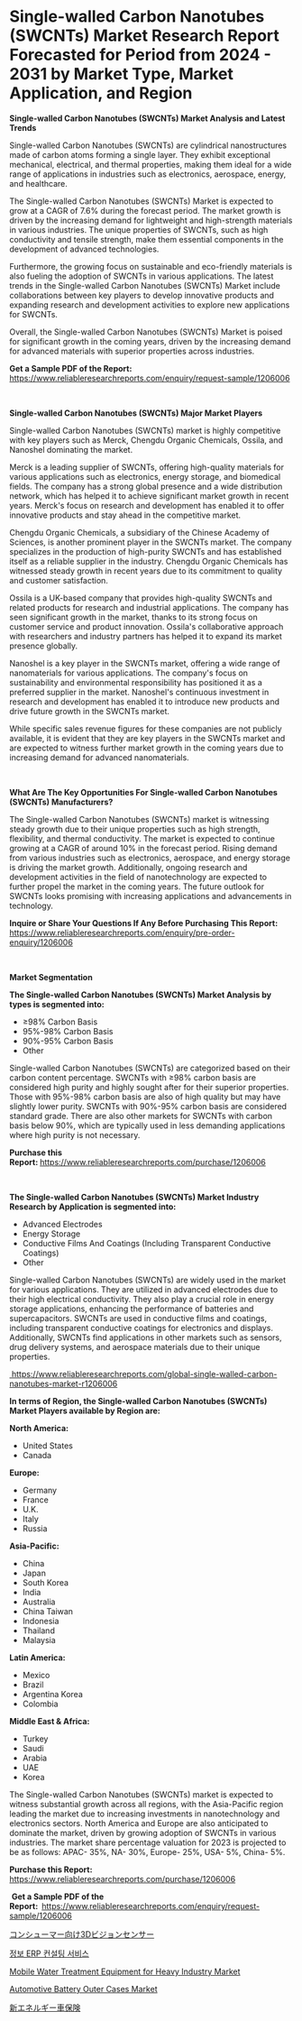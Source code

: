 <p><h1>Single-walled Carbon Nanotubes (SWCNTs) Market Research Report Forecasted for Period from 2024 -  2031 by Market Type, Market Application, and Region</h1></p><p><strong>Single-walled Carbon Nanotubes (SWCNTs) Market Analysis and Latest Trends</strong></p>
<p><p>Single-walled Carbon Nanotubes (SWCNTs) are cylindrical nanostructures made of carbon atoms forming a single layer. They exhibit exceptional mechanical, electrical, and thermal properties, making them ideal for a wide range of applications in industries such as electronics, aerospace, energy, and healthcare.</p><p>The Single-walled Carbon Nanotubes (SWCNTs) Market is expected to grow at a CAGR of 7.6% during the forecast period. The market growth is driven by the increasing demand for lightweight and high-strength materials in various industries. The unique properties of SWCNTs, such as high conductivity and tensile strength, make them essential components in the development of advanced technologies.</p><p>Furthermore, the growing focus on sustainable and eco-friendly materials is also fueling the adoption of SWCNTs in various applications. The latest trends in the Single-walled Carbon Nanotubes (SWCNTs) Market include collaborations between key players to develop innovative products and expanding research and development activities to explore new applications for SWCNTs.</p><p>Overall, the Single-walled Carbon Nanotubes (SWCNTs) Market is poised for significant growth in the coming years, driven by the increasing demand for advanced materials with superior properties across industries.</p></p>
<p><strong>Get a Sample PDF of the Report:&nbsp;</strong> <a href="https://www.reliableresearchreports.com/enquiry/request-sample/1206006">https://www.reliableresearchreports.com/enquiry/request-sample/1206006</a></p>
<p>&nbsp;</p>
<p><strong>Single-walled Carbon Nanotubes (SWCNTs) Major Market Players</strong></p>
<p><p>Single-walled Carbon Nanotubes (SWCNTs) market is highly competitive with key players such as Merck, Chengdu Organic Chemicals, Ossila, and Nanoshel dominating the market. </p><p>Merck is a leading supplier of SWCNTs, offering high-quality materials for various applications such as electronics, energy storage, and biomedical fields. The company has a strong global presence and a wide distribution network, which has helped it to achieve significant market growth in recent years. Merck's focus on research and development has enabled it to offer innovative products and stay ahead in the competitive market.</p><p>Chengdu Organic Chemicals, a subsidiary of the Chinese Academy of Sciences, is another prominent player in the SWCNTs market. The company specializes in the production of high-purity SWCNTs and has established itself as a reliable supplier in the industry. Chengdu Organic Chemicals has witnessed steady growth in recent years due to its commitment to quality and customer satisfaction.</p><p>Ossila is a UK-based company that provides high-quality SWCNTs and related products for research and industrial applications. The company has seen significant growth in the market, thanks to its strong focus on customer service and product innovation. Ossila's collaborative approach with researchers and industry partners has helped it to expand its market presence globally.</p><p>Nanoshel is a key player in the SWCNTs market, offering a wide range of nanomaterials for various applications. The company's focus on sustainability and environmental responsibility has positioned it as a preferred supplier in the market. Nanoshel's continuous investment in research and development has enabled it to introduce new products and drive future growth in the SWCNTs market.</p><p>While specific sales revenue figures for these companies are not publicly available, it is evident that they are key players in the SWCNTs market and are expected to witness further market growth in the coming years due to increasing demand for advanced nanomaterials.</p></p>
<p>&nbsp;</p>
<p><strong>What Are The Key Opportunities For Single-walled Carbon Nanotubes (SWCNTs) Manufacturers?</strong></p>
<p><p>The Single-walled Carbon Nanotubes (SWCNTs) market is witnessing steady growth due to their unique properties such as high strength, flexibility, and thermal conductivity. The market is expected to continue growing at a CAGR of around 10% in the forecast period. Rising demand from various industries such as electronics, aerospace, and energy storage is driving the market growth. Additionally, ongoing research and development activities in the field of nanotechnology are expected to further propel the market in the coming years. The future outlook for SWCNTs looks promising with increasing applications and advancements in technology.</p></p>
<p><strong>Inquire or Share Your Questions If Any Before Purchasing This Report:</strong> <a href="https://www.reliableresearchreports.com/enquiry/pre-order-enquiry/1206006">https://www.reliableresearchreports.com/enquiry/pre-order-enquiry/1206006</a></p>
<p>&nbsp;</p>
<p><strong>Market Segmentation</strong></p>
<p><strong>The Single-walled Carbon Nanotubes (SWCNTs) Market Analysis by types is segmented into:</strong></p>
<p><ul><li>≥98% Carbon Basis</li><li>95%-98% Carbon Basis</li><li>90%-95% Carbon Basis</li><li>Other</li></ul></p>
<p><p>Single-walled Carbon Nanotubes (SWCNTs) are categorized based on their carbon content percentage. SWCNTs with ≥98% carbon basis are considered high purity and highly sought after for their superior properties. Those with 95%-98% carbon basis are also of high quality but may have slightly lower purity. SWCNTs with 90%-95% carbon basis are considered standard grade. There are also other markets for SWCNTs with carbon basis below 90%, which are typically used in less demanding applications where high purity is not necessary.</p></p>
<p><strong>Purchase this Report:&nbsp;</strong><a href="https://www.reliableresearchreports.com/purchase/1206006">https://www.reliableresearchreports.com/purchase/1206006</a></p>
<p>&nbsp;</p>
<p><strong>The Single-walled Carbon Nanotubes (SWCNTs) Market Industry Research by Application is segmented into:</strong></p>
<p><ul><li>Advanced Electrodes</li><li>Energy Storage</li><li>Conductive Films And Coatings (Including Transparent Conductive Coatings)</li><li>Other</li></ul></p>
<p><p>Single-walled Carbon Nanotubes (SWCNTs) are widely used in the market for various applications. They are utilized in advanced electrodes due to their high electrical conductivity. They also play a crucial role in energy storage applications, enhancing the performance of batteries and supercapacitors. SWCNTs are used in conductive films and coatings, including transparent conductive coatings for electronics and displays. Additionally, SWCNTs find applications in other markets such as sensors, drug delivery systems, and aerospace materials due to their unique properties.</p></p>
<p><a href="https://www.reliableresearchreports.com/global-single-walled-carbon-nanotubes-market-r1206006">&nbsp;https://www.reliableresearchreports.com/global-single-walled-carbon-nanotubes-market-r1206006</a></p>
<p><strong>In terms of Region, the Single-walled Carbon Nanotubes (SWCNTs) Market Players available by Region are:</strong></p>
<p>
    <p> <strong> North America: </strong>
        <ul>
            <li>United States</li>
            <li>Canada</li>
        </ul>
        </p> 
    <p> <strong> Europe: </strong>
        <ul>
            <li>Germany</li>
            <li>France</li>
            <li>U.K.</li>
            <li>Italy</li>
            <li>Russia</li>
        </ul>
        </p> 
    <p> <strong> Asia-Pacific: </strong>
        <ul>
            <li>China</li>
            <li>Japan</li>
            <li>South Korea</li>
            <li>India</li>
            <li>Australia</li>
            <li>China Taiwan</li>
            <li>Indonesia</li>
            <li>Thailand</li>
            <li>Malaysia</li>
        </ul>
        </p> 
    <p> <strong> Latin America: </strong>
        <ul>
            <li>Mexico</li>
            <li>Brazil</li>
            <li>Argentina Korea</li>
            <li>Colombia</li>
        </ul>
        </p> 
    <p> <strong> Middle East & Africa: </strong>
        <ul>
            <li>Turkey</li>
            <li>Saudi</li>
            <li>Arabia</li>
            <li>UAE</li>
            <li>Korea</li>
        </ul>
    </p>
    </p>
<p><p>The Single-walled Carbon Nanotubes (SWCNTs) market is expected to witness substantial growth across all regions, with the Asia-Pacific region leading the market due to increasing investments in nanotechnology and electronics sectors. North America and Europe are also anticipated to dominate the market, driven by growing adoption of SWCNTs in various industries. The market share percentage valuation for 2023 is projected to be as follows: APAC- 35%, NA- 30%, Europe- 25%, USA- 5%, China- 5%.</p></p>
<p><strong>Purchase this Report: </strong><a href="https://www.reliableresearchreports.com/purchase/1206006">https://www.reliableresearchreports.com/purchase/1206006</a></p>
<p>&nbsp;<strong>Get a Sample PDF of the Report:&nbsp;&nbsp;</strong><a href="https://www.reliableresearchreports.com/enquiry/request-sample/1206006">https://www.reliableresearchreports.com/enquiry/request-sample/1206006</a></p>
<p><strong></strong></p>
<p><p><a href="https://github.com/CieloStamm/Market-Research-Report-List-1/blob/main/3595240111633.md">コンシューマー向け3Dビジョンセンサー</a></p><p><a href="https://github.com/naiemislamrayan2/Market-Research-Report-List-1/blob/main/1442584106742.md">정보 ERP 컨설팅 서비스</a></p><p><a href="https://github.com/gamblestampleyjenny50m5sl6/Market-Research-Report-List-3/blob/main/mobile-water-treatment-equipment-for-heavy-industry-market.md">Mobile Water Treatment Equipment for Heavy Industry Market</a></p><p><a href="https://github.com/wwwkeltoum/Market-Research-Report-List-3/blob/main/automotive-battery-outer-cases-market.md">Automotive Battery Outer Cases Market</a></p><p><a href="https://github.com/nemesis2824/Market-Research-Report-List-2/blob/main/9407625111632.md">新エネルギー車保険</a></p></p>